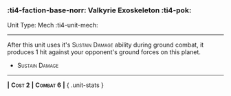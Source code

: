 ### :ti4-faction-base-norr: **Valkyrie Exoskeleton** :ti4-pok:

Unit Type: Mech :ti4-unit-mech:

---

After this unit uses it's <span style="font-variant:small-caps;">Sustain Damage</span> ability during ground combat, it produces 1 hit against your opponent's ground forces on this planet.

* <span style="font-variant:small-caps;">Sustain Damage</span> 

---

__|__ <span style="font-variant:small-caps;white-space: nowrap;">**Cost 2**</span> __|__ <span style="font-variant:small-caps;white-space: nowrap;">**Combat 6**</span> __|__
{ .unit-stats }
